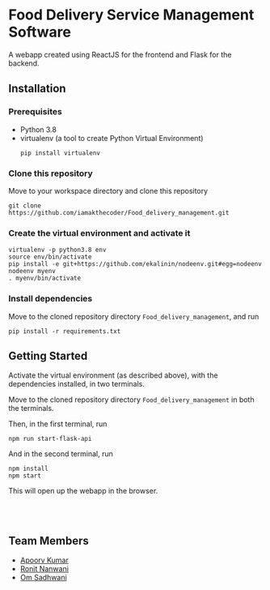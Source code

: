 # Food Delivery Service Management Software

A webapp created using ReactJS for the frontend and Flask for the backend.

## Installation

### Prerequisites
- Python 3.8
- virtualenv (a tool to create Python Virtual Environment)
    ```Shell
    pip install virtualenv
    ```

### Clone this repository
Move to your workspace directory and clone this repository
```Shell
git clone https://github.com/iamakthecoder/Food_delivery_management.git
```

### Create the virtual environment and activate it
```Shell
virtualenv -p python3.8 env
source env/bin/activate
pip install -e git+https://github.com/ekalinin/nodeenv.git#egg=nodeenv
nodeenv myenv
. myenv/bin/activate
```

### Install dependencies
Move to the cloned repository directory `Food_delivery_management`, and run
```Shell
pip install -r requirements.txt
```

## Getting Started
Activate the virtual environment (as described above), with the dependencies installed, in two terminals.

Move to the cloned repository directory `Food_delivery_management` in both the terminals.

Then, in the first terminal, run
```Shell
npm run start-flask-api
```
And in the second terminal, run
```Shell
npm install
npm start
```

This will open up the webapp in the browser.
  
<br>
<br>

## Team Members
- [Apoorv Kumar](https://www.github.com/iamakthecoder)
- [Ronit Nanwani](https://www.github.com/ronitnanwani)
- [Om Sadhwani](https://www.github.com/OmSadhwani)